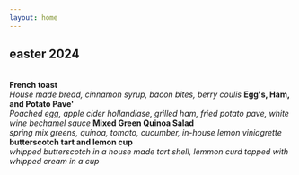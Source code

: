 ```yaml
---
layout: home
---
```


<h2 class="center">easter 2024</h2>
<br>
<div class="stack center text-lowercase">
  <span>
    <b>French toast</b>
    <br>
    <i>House made bread, cinnamon syrup, bacon bites, berry coulis</i> 
    </span>
  <span>
    <b>Egg's, Ham, and Potato Pave'</b>
    <br>
    <i>Poached egg, apple cider hollandiase, grilled ham, fried potato pave, white wine bechamel sauce</i>
    </span>
    <span>
    <b>Mixed Green Quinoa Salad</b>
    <br>
    <i>spring mix greens, quinoa, tomato, cucumber, in-house lemon viniagrette</i> 
  </span>
    <span>
    <b>butterscotch tart and lemon cup</b>
    <br>
    <i>whipped butterscotch in a house made tart shell, lemmon curd topped with whipped cream in a cup</i>
  </span>
</div>